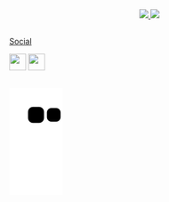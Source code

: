##
<div align="center">
  <a href="https://github.com/1wallacerangel">
  <img height="180em" src="https://github-readme-stats.vercel.app/api?username=1wallacerangel&show_icons=true&theme=graywhite&include_all_commits=true&count_private=true"/>
  <img height="180em" src="https://github-readme-stats.vercel.app/api/top-langs/?username=1wallacerangel&layout=compact&langs_count=7&theme=graywhite"/>
</div>
  
 ##
  
  <p fontsize="20pt">Social</p>
<div> 
   <a href = "https://instagram.com/_wallacerangell"><img src="https://cdn-icons-png.flaticon.com/512/2111/2111463.png" width="30px" height="30px" color="white" target="_blank"></a>
   <a href = "https://www.linkedin.com/in/wallace-rangel-329615252" target="_blank"><img src="https://cdn-icons-png.flaticon.com/512/3536/3536505.png" width="30px" height="30px" color="white" target="_blank"></a>
</div>  
  
 ##
  
  ![Snake animation](https://github.com/rafaballerini/rafaballerini/blob/output/github-contribution-grid-snake.svg)
 
</div>
